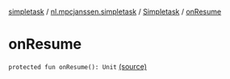 [simpletask](../../index.md) / [nl.mpcjanssen.simpletask](../index.md) / [Simpletask](index.md) / [onResume](.)

# onResume

`protected fun onResume(): Unit` [(source)](https://github.com/mpcjanssen/simpletask-android/blob/master/src/main/java/nl/mpcjanssen/simpletask/Simpletask.kt#L414)